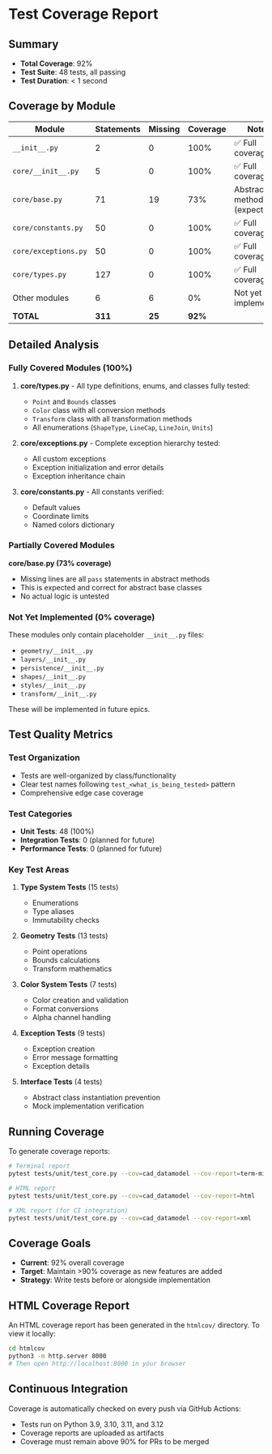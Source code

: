 # Test Coverage Report

## Summary

- **Total Coverage**: 92%
- **Test Suite**: 48 tests, all passing
- **Test Duration**: < 1 second

## Coverage by Module

| Module | Statements | Missing | Coverage | Notes |
|--------|------------|---------|----------|-------|
| `__init__.py` | 2 | 0 | 100% | ✅ Full coverage |
| `core/__init__.py` | 5 | 0 | 100% | ✅ Full coverage |
| `core/base.py` | 71 | 19 | 73% | Abstract methods (expected) |
| `core/constants.py` | 50 | 0 | 100% | ✅ Full coverage |
| `core/exceptions.py` | 50 | 0 | 100% | ✅ Full coverage |
| `core/types.py` | 127 | 0 | 100% | ✅ Full coverage |
| Other modules | 6 | 6 | 0% | Not yet implemented |
| **TOTAL** | **311** | **25** | **92%** | |

## Detailed Analysis

### Fully Covered Modules (100%)

1. **core/types.py** - All type definitions, enums, and classes fully tested:
   - `Point` and `Bounds` classes
   - `Color` class with all conversion methods
   - `Transform` class with all transformation methods
   - All enumerations (`ShapeType`, `LineCap`, `LineJoin`, `Units`)

2. **core/exceptions.py** - Complete exception hierarchy tested:
   - All custom exceptions
   - Exception initialization and error details
   - Exception inheritance chain

3. **core/constants.py** - All constants verified:
   - Default values
   - Coordinate limits
   - Named colors dictionary

### Partially Covered Modules

**core/base.py (73% coverage)**
- Missing lines are all `pass` statements in abstract methods
- This is expected and correct for abstract base classes
- No actual logic is untested

### Not Yet Implemented (0% coverage)

These modules only contain placeholder `__init__.py` files:
- `geometry/__init__.py`
- `layers/__init__.py`
- `persistence/__init__.py`
- `shapes/__init__.py`
- `styles/__init__.py`
- `transform/__init__.py`

These will be implemented in future epics.

## Test Quality Metrics

### Test Organization
- Tests are well-organized by class/functionality
- Clear test names following `test_<what_is_being_tested>` pattern
- Comprehensive edge case coverage

### Test Categories
- **Unit Tests**: 48 (100%)
- **Integration Tests**: 0 (planned for future)
- **Performance Tests**: 0 (planned for future)

### Key Test Areas

1. **Type System Tests** (15 tests)
   - Enumerations
   - Type aliases
   - Immutability checks

2. **Geometry Tests** (13 tests)
   - Point operations
   - Bounds calculations
   - Transform mathematics

3. **Color System Tests** (7 tests)
   - Color creation and validation
   - Format conversions
   - Alpha channel handling

4. **Exception Tests** (9 tests)
   - Exception creation
   - Error message formatting
   - Exception details

5. **Interface Tests** (4 tests)
   - Abstract class instantiation prevention
   - Mock implementation verification

## Running Coverage

To generate coverage reports:

```bash
# Terminal report
pytest tests/unit/test_core.py --cov=cad_datamodel --cov-report=term-missing

# HTML report
pytest tests/unit/test_core.py --cov=cad_datamodel --cov-report=html

# XML report (for CI integration)
pytest tests/unit/test_core.py --cov=cad_datamodel --cov-report=xml
```

## Coverage Goals

- **Current**: 92% overall coverage
- **Target**: Maintain >90% coverage as new features are added
- **Strategy**: Write tests before or alongside implementation

## HTML Coverage Report

An HTML coverage report has been generated in the `htmlcov/` directory.
To view it locally:

```bash
cd htmlcov
python3 -m http.server 8000
# Then open http://localhost:8000 in your browser
```

## Continuous Integration

Coverage is automatically checked on every push via GitHub Actions:
- Tests run on Python 3.9, 3.10, 3.11, and 3.12
- Coverage reports are uploaded as artifacts
- Coverage must remain above 90% for PRs to be merged